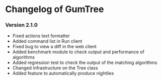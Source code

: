 # Changelog of GumTree

### Version 2.1.0
* Fixed actions text formatter
* Added command list in Run client
* Fixed bug to view a diff in the web client
* Added benchmark module to check output and performance of algorithms
* Added regression test to check the output of the matching algorithms
* Changed infrastructure on the Tree class
* Added feature to automatically produce nightlies
